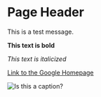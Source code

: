 <h1>Page Header</h1>

<p>This is a test message.</p>

**This text is bold**

_This text is italicized_

[Link to the Google Homepage](https://www.google.com)

![Is this a caption?](https://images.unsplash.com/photo-1586114660110-6ee69267d936?ixlib=rb-1.2.1&ixid=MXwxMjA3fDB8MHxwaG90by1wYWdlfHx8fGVufDB8fHw%3D&auto=format&fit=crop&w=1950&q=80)
